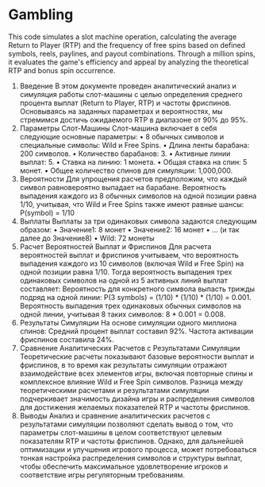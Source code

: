 # Gambling
This code simulates a slot machine operation, calculating the average Return to Player (RTP) and the frequency of free spins based on defined symbols, reels, paylines, and payout combinations. Through a million spins, it evaluates the game's efficiency and appeal by analyzing the theoretical RTP and bonus spin occurrence.

1. Введение
В этом документе проведен аналитический анализ и симуляция работы слот-машины с целью определения среднего процента выплат (Return to Player, RTP) и частоты фриспинов. Основываясь на заданных параметрах и вероятностях, мы стремимся достичь ожидаемого RTP в диапазоне от 90% до 95%.
2. Параметры Слот-Машины
Слот-машина включает в себя следующие основные параметры:
•	8 обычных символов и специальные символы: Wild и Free Spins.
•	Длина ленты барабана: 200 символов.
•	Количество барабанов: 3.
•	Активные линии выплат: 5.
•	Ставка на линию: 1 монета.
•	Общая ставка на спин: 5 монет.
•	Общее количество спинов для симуляции: 1,000,000.
3. Вероятности
Для упрощения расчетов предположим, что каждый символ равновероятно выпадает на барабане. Вероятность выпадения каждого из 8 обычных символов на одной позиции равна 1/10, учитывая, что Wild и Free Spins также имеют равные шансы:
P(symbol) = 1/10
4. Выплаты
Выплаты за три одинаковых символа задаются следующим образом:
•	Значение1: 8 монет
•	Значение2: 16 монет
•	... (и так далее до Значение8)
•	Wild: 72 монеты
5. Расчет Вероятностей Выплат и Фриспинов
Для расчета вероятностей выплат и фриспинов учитываем, что вероятность выпадения каждого из 10 символов (включая Wild и Free Spin) на одной позиции равна 1/10. Тогда вероятность выпадения трех одинаковых символов на одной из 5 активных линий выплат составляет:
Вероятность для конкретного символа выпасть трижды подряд на одной линии: P(3 symbols) = (1/10) * (1/10) * (1/10) = 0.001.
Вероятность выпадения трех одинаковых обычных символов на одной линии, учитывая 8 таких символов: 8 * 0.001 = 0.008.
6. Результаты Симуляции
На основе симуляции одного миллиона спинов:
Средний процент выплат составил 92%.
Частота активации фриспинов составила 24%.
7. Сравнение Аналитических Расчетов с Результатами Симуляции
Теоретические расчеты показывают базовые вероятности выплат и фриспинов, в то время как результаты симуляции отражают взаимодействие всех элементов игры, включая повторные спины и комплексное влияние Wild и Free Spin символов. Разница между теоретическими расчетами и результатами симуляции подчеркивает значимость дизайна игры и распределения символов для достижения желаемых показателей RTP и частоты фриспинов.
8. Выводы
Анализ и сравнение аналитических расчетов с результатами симуляции позволяют сделать вывод о том, что параметры слот-машины в целом соответствуют целевым показателям RTP и частоты фриспинов. Однако, для дальнейшей оптимизации и улучшения игрового процесса, может потребоваться тонкая настройка распределения символов и структуры выплат, чтобы обеспечить максимальное удовлетворение игроков и соответствие игры регуляторным требованиям.
